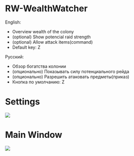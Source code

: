 # RW-WealthWatcher

English:
* Overview wealth of the colony
* (optional) Show potencial raid strength
* (optional) Allow attack items(command)
* Default key: Z

Русский:
* Обзор богатства колонии
* (опционально) Показывать силу потенциального рейда
* (опционально) Разрешить атаковать предметы(приказ)
* Кнопка по умолчанию: Z

# Settings
![](https://github.com/bananasss00/RW-WealthWatcher/raw/master/Settings_WealthWatcher.png)
# Main Window
![](https://github.com/bananasss00/RW-WealthWatcher/raw/master/About/Window.png)
